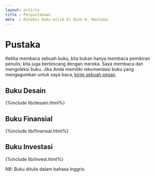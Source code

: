 ```yaml
---
layout: article
title : Perpustakaan
meta  : Koleksi buku milik El Nino H. Maulana.
---
```


# Pustaka

<p>Ketika membaca sebuah buku, kita bukan hanya membaca pemikiran penulis; kita juga berbincang dengan mereka. Saya membaca dan mengoleksi buku. Jika Anda memiliki rekomendasi buku yang mengagumkan untuk saya baca, <a href="mailto:ninohanif@gmail.com" title="Kirim Pesan">kirim sebuah pesan</a>.</p>

## Buku Desain

{%include lib/desain.html%}

## Buku Finansial

{%include lib/finansial.html%}

## Buku Investasi

{%include lib/invest.html%}

NB: Buku ditulis dalam bahasa Inggris.
